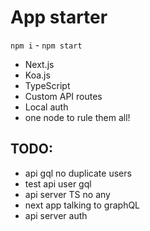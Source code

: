 # App starter

`npm i` - `npm start`

- Next.js
- Koa.js
- TypeScript
- Custom API routes
- Local auth
- one node to rule them all!

## TODO:

- api gql no duplicate users
- test api user gql
- api server TS no any
- next app talking to graphQL
- api server auth
